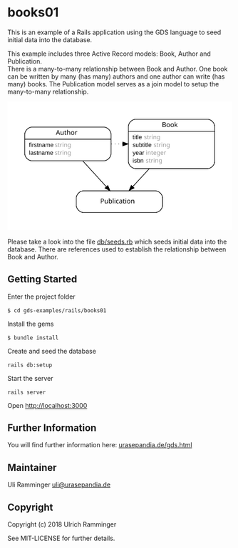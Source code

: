 # books01

This is an example of a Rails application using the GDS language to seed initial data into the database.

This example includes three Active Record models: Book, Author and Publication.  
There is a many-to-many relationship between Book and Author.
One book can be written by many (has many) authors and one author can write (has many) books.
The Publication model serves as a join model to setup the many-to-many relationship.

![er diagram](https://github.com/uliramminger/gds-examples/blob/master/rails/books01/er-diagram.svg)

Please take a look into the file [db/seeds.rb](https://github.com/uliramminger/gds-examples/blob/master/rails/books01/db/seeds.rb)
which seeds initial data into the database.
There are references used to establish the relationship between Book and Author.

## Getting Started

Enter the project folder
~~~
$ cd gds-examples/rails/books01
~~~

Install the gems
~~~
$ bundle install
~~~

Create and seed the database
~~~
rails db:setup
~~~

Start the server
~~~
rails server
~~~

Open [http://localhost:3000](http://localhost:3000)

## Further Information

You will find further information here:  [urasepandia.de/gds.html](https://urasepandia.de/gds.html)

## Maintainer

Uli Ramminger <uli@urasepandia.de>

## Copyright

Copyright (c) 2018 Ulrich Ramminger

See MIT-LICENSE for further details.
